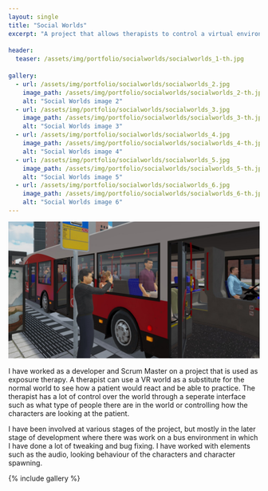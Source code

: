 ```yaml
---
layout: single
title: "Social Worlds" 
excerpt: "A project that allows therapists to control a virtual environment to help patients"

header:
  teaser: /assets/img/portfolio/socialworlds/socialworlds_1-th.jpg

gallery:
  - url: /assets/img/portfolio/socialworlds/socialworlds_2.jpg
    image_path: /assets/img/portfolio/socialworlds/socialworlds_2-th.jpg
    alt: "Social Worlds image 2"
  - url: /assets/img/portfolio/socialworlds/socialworlds_3.jpg
    image_path: /assets/img/portfolio/socialworlds/socialworlds_3-th.jpg
    alt: "Social Worlds image 3"
  - url: /assets/img/portfolio/socialworlds/socialworlds_4.jpg
    image_path: /assets/img/portfolio/socialworlds/socialworlds_4-th.jpg
    alt: "Social Worlds image 4"
  - url: /assets/img/portfolio/socialworlds/socialworlds_5.jpg
    image_path: /assets/img/portfolio/socialworlds/socialworlds_5-th.jpg
    alt: "Social Worlds image 5"
  - url: /assets/img/portfolio/socialworlds/socialworlds_6.jpg
    image_path: /assets/img/portfolio/socialworlds/socialworlds_6-th.jpg
    alt: "Social Worlds image 6"
---
```


[![Social Worlds header image](/assets/img/portfolio/socialworlds/socialworlds_1.jpg)](/assets/img/portfolio/socialworlds/socialworlds_1.jpg)

I have worked as a developer and Scrum Master on a project that is used as exposure therapy. A therapist can use a VR world as a substitute for the normal world to see how a patient would react and be able to practice. The therapist has a lot of control over the world through a seperate interface such as what type of people there are in the world or controlling how the characters are looking at the patient.

I have been involved at various stages of the project, but mostly in the later stage of development where there was work on a bus environment in which I have done a lot of tweaking and bug fixing. I have worked with elements such as the audio, looking behaviour of the characters and character spawning.

{% include gallery %}